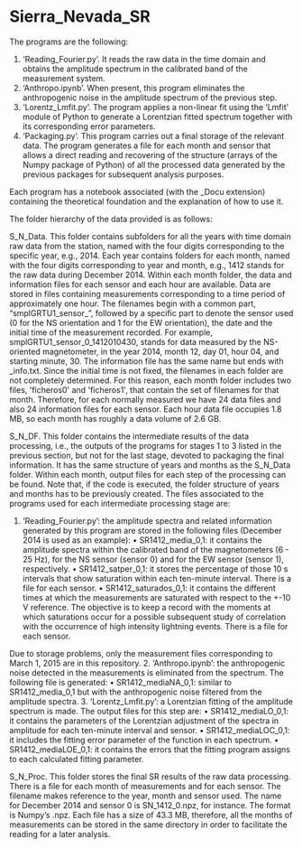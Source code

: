 # Sierra_Nevada_SR

The programs are the following: 
1.	‘Reading_Fourier.py’. It reads the raw data in the time domain and obtains the amplitude spectrum in the calibrated band of the measurement system.
2.	‘Anthropo.ipynb’. When present, this program eliminates the anthropogenic noise in the amplitude spectrum of the previous step.
3.	‘Lorentz_Lmfit.py’. The program applies a non-linear fit using the ‘Lmfit’ module of Python to generate a Lorentzian fitted spectrum together with its corresponding error parameters.
4.	‘Packaging.py’. This program carries out a final storage of the relevant data. The program generates a file for each month and sensor that allows a direct reading and recovering of the structure (arrays of the Numpy package of Python) of all the processed data generated by the previous packages for subsequent analysis purposes.

Each program has a notebook associated (with the _Docu extension) containing the theoretical foundation and the explanation of how to use it.

The folder hierarchy of the data provided is as follows:

S_N_Data. This folder contains subfolders for all the years with time domain raw data from the station, named with the four digits corresponding to the specific year, e.g., 2014. Each year contains folders for each month, named with the four digits corresponding to year and month, e.g., 1412 stands for the raw data during December 2014. Within each month folder, the data and information files for each sensor and each hour are available. Data are stored in files containing measurements corresponding to a time period of approximately one hour. The filenames begin with a common part, “smplGRTU1_sensor_”, followed by a specific part to denote the sensor used (0 for the NS orientation and 1 for the EW orientation), the date and the initial time of the measurement recorded.  For example, smplGRTU1_sensor_0_1412010430, stands for data measured by the NS-oriented magnetometer, in the year 2014, month 12, day 01, hour 04, and starting minute, 30. The information file has the same name but ends with _info.txt. Since the initial time is not fixed, the filenames in each folder are not completely determined. For this reason, each month folder includes two files, 'ficheros0' and 'ficheros1', that contain the set of filenames for that month. Therefore, for each normally measured we have 24 data files and also 24 information files for each sensor. Each hour data file occupies 1.8 MB, so each month has roughly a data volume of 2.6 GB.

S_N_DF. This folder contains the intermediate results of the data processing, i.e., the outputs of the programs for stages 1 to 3 listed in the previous section, but not for the last stage, devoted to packaging the final information. It has the same structure of years and months as the S_N_Data folder. Within each month, output files for each step of the processing can be found. Note that, if the code is executed, the folder structure of years and months has to be previously created. 
The files associated to the programs used for each intermediate processing stage are:
1.	‘Reading_Fourier.py’: the amplitude spectra and related information generated by this program are stored in the following files (December 2014 is used as an example): 
•	SR1412_media_0,1: it contains the amplitude spectra within the calibrated band of the magnetometers (6 - 25 Hz), for the NS sensor (sensor 0) and for the EW sensor (sensor 1), respectively.
•	SR1412_satper_0,1: it stores the percentage of those 10 s intervals that show saturation within each ten-minute interval. There is a file for each sensor. 
•	SR1412_saturados_0,1: it contains the different times at which the measurements are saturated with respect to the +-10 V reference. The objective is to keep a record with the moments at which saturations occur for a possible subsequent study of correlation with the occurrence of high intensity lightning events. There is a file for each sensor.

Due to storage problems, only the measurement files corresponding to March 1, 2015 are in this repository.
2.	‘Anthropo.ipynb’: the anthropogenic noise detected in the measurements is eliminated from the spectrum. The following file is generated: 
•	SR1412_mediaNA_0,1: similar to SR1412_media_0,1 but with the anthropogenic noise filtered from the amplitude spectra. 
3.	‘Lorentz_Lmfit.py’: a Lorentzian fitting of the amplitude spectrum is made. The output files for this step are: 
•	SR1412_mediaLO_0,1: it contains the parameters of the Lorentzian adjustment of the spectra in amplitude for each ten-minute interval and sensor. 
•	SR1412_mediaLOC_0,1: it includes the fitting error parameter of the function  in each spectrum. 
•	SR1412_mediaLOE_0,1: it contains the errors that the fitting program assigns to each calculated fitting parameter.

S_N_Proc. This folder stores the final SR results of the raw data processing. There is a file for each month of measurements and for each sensor. The filename makes reference to the year, month and sensor used. The name for December 2014 and sensor 0 is SN_1412_0.npz, for instance. The format is Numpy’s .npz. Each file has a size of 43.3 MB, therefore, all the months of measurements can be stored in the same directory in order to facilitate the reading for a later analysis.
